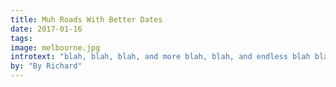 ```yaml
---
title: Muh Roads With Better Dates
date: 2017-01-16
tags:
image: melbourne.jpg
introtext: "blah, blah, blah, and more blah, blah, and endless blah blah, blah, because blah, blah, blah goes on for ever and ever and ever."
by: "By Richard"
---
```


<style>
    .blog-hero {
        background: url("/images/blog-images/melbourne.jpg");
        background-size: cover;
        }
</style>